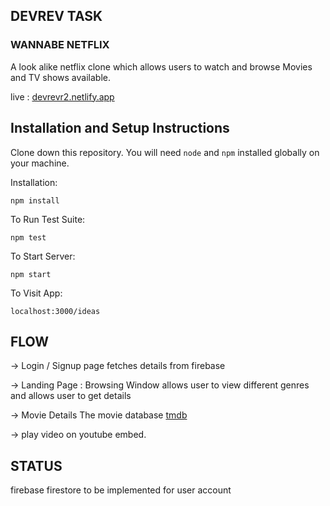 ## DEVREV TASK

### WANNABE NETFLIX 

A look alike netflix clone which allows users to watch and browse Movies and TV shows available.

live : [devrevr2.netlify.app](https://devrevr2.netlify.app/)


## Installation and Setup Instructions

Clone down this repository. You will need `node` and `npm` installed globally on your machine.  

Installation:

`npm install`  

To Run Test Suite:  

`npm test`  

To Start Server:

`npm start`  

To Visit App:

`localhost:3000/ideas`  


## FLOW 

-> Login / Signup page fetches details from firebase

-> Landing Page : Browsing Window allows user to view different genres and allows user to get details 

-> Movie Details The movie database [tmdb](https://developers.themoviedb.org/3/getting-started/introduction)

-> play video on youtube embed.



## STATUS

firebase firestore to be implemented for user account 

